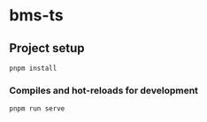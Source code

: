 # bms-ts

## Project setup
```
pnpm install
```

### Compiles and hot-reloads for development
```
pnpm run serve
```
